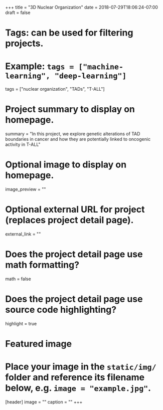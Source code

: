 +++
title = "3D Nuclear Organization"
date = 2018-07-29T18:06:24-07:00
draft = false

# Tags: can be used for filtering projects.
# Example: `tags = ["machine-learning", "deep-learning"]`
tags = ["nuclear organization", "TADs", "T-ALL"]

# Project summary to display on homepage.
summary = "In this project, we explore genetic alterations of TAD boundaries in cancer and how they are potentially linked to oncogenic activity in T-ALL"

# Optional image to display on homepage.
image_preview = ""

# Optional external URL for project (replaces project detail page).
external_link = ""

# Does the project detail page use math formatting?
math = false

# Does the project detail page use source code highlighting?
highlight = true

# Featured image
# Place your image in the `static/img/` folder and reference its filename below, e.g. `image = "example.jpg"`.
[header]
image = ""
caption = ""
+++
